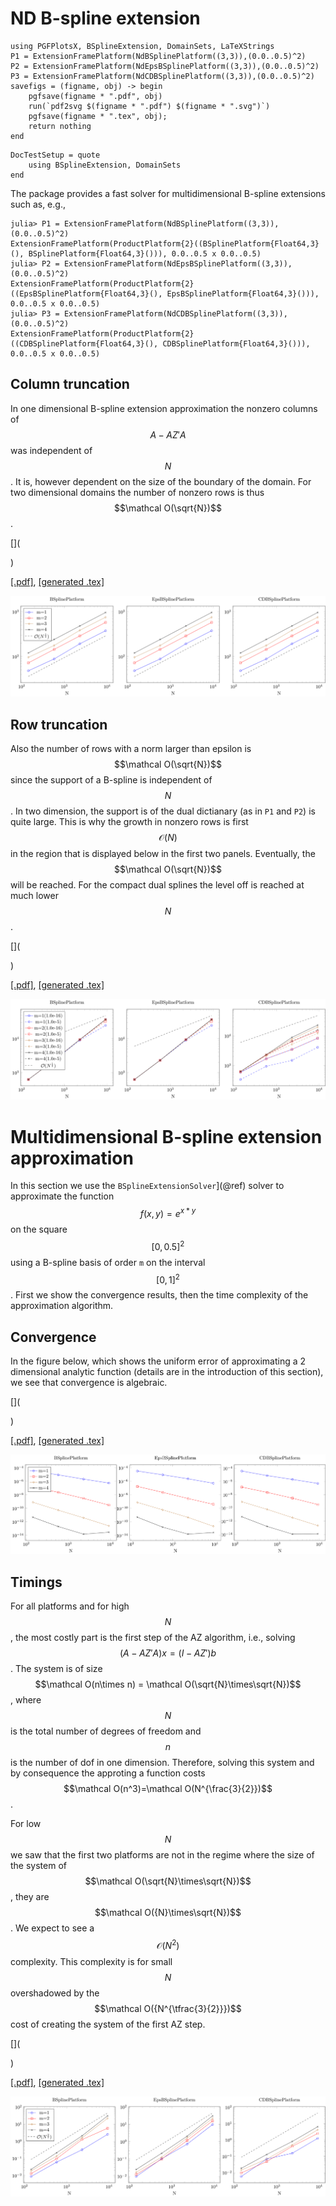 # ND B-spline extension
```@setup ndframe
using PGFPlotsX, BSplineExtension, DomainSets, LaTeXStrings
P1 = ExtensionFramePlatform(NdBSplinePlatform((3,3)),(0.0..0.5)^2)
P2 = ExtensionFramePlatform(NdEpsBSplinePlatform((3,3)),(0.0..0.5)^2)
P3 = ExtensionFramePlatform(NdCDBSplinePlatform((3,3)),(0.0..0.5)^2)
savefigs = (figname, obj) -> begin
    pgfsave(figname * ".pdf", obj)
    run(`pdf2svg $(figname * ".pdf") $(figname * ".svg")`)
    pgfsave(figname * ".tex", obj);
    return nothing
end
```

```@meta
DocTestSetup = quote
    using BSplineExtension, DomainSets  
end
```

The package provides a fast solver for multidimensional B-spline extensions such as, e.g.,
```jldoctest Ndframe
julia> P1 = ExtensionFramePlatform(NdBSplinePlatform((3,3)),(0.0..0.5)^2)
ExtensionFramePlatform(ProductPlatform{2}((BSplinePlatform{Float64,3}(), BSplinePlatform{Float64,3}())), 0.0..0.5 x 0.0..0.5)
julia> P2 = ExtensionFramePlatform(NdEpsBSplinePlatform((3,3)),(0.0..0.5)^2)
ExtensionFramePlatform(ProductPlatform{2}((EpsBSplinePlatform{Float64,3}(), EpsBSplinePlatform{Float64,3}())), 0.0..0.5 x 0.0..0.5)
julia> P3 = ExtensionFramePlatform(NdCDBSplinePlatform((3,3)),(0.0..0.5)^2)
ExtensionFramePlatform(ProductPlatform{2}((CDBSplinePlatform{Float64,3}(), CDBSplinePlatform{Float64,3}())), 0.0..0.5 x 0.0..0.5)
```

## Column truncation
In one dimensional B-spline extension approximation the nonzero columns of $$A-AZ'A$$
was independent of $$N$$. It is, however dependent on the size of the boundary of the domain. For two dimensional domains the number of nonzero rows is thus $$\mathcal O(\sqrt{N})$$.

[](
<!-- @example Ndframe
Ns = 6*[1<<k for k in 1:1:4]
ds = 1:4 # hide
PLATFORMs = (NdBSplinePlatform, NdEpsBSplinePlatform, NdCDBSplinePlatform) # hide
crop_tols = 10.0.^(-16.:11.:-5.) # hide
colsizes = Array{Int}(undef, length(PLATFORMs), length(ds), length(Ns), length(crop_tols)) # hide
rowsizes = similar(colsizes) # hide
length(rowsizes)
for (i,PLATFORM) in enumerate(PLATFORMs), (j,d) in enumerate(ds), (k,N) in enumerate(Ns), (l,crop_tol) in enumerate(crop_tols) # hide
    @show d, N
    P = ExtensionFramePlatform(PLATFORM((d,d)), (0.0..0.5)^2); # hide
    M = firstAZstepoperator(P,(N,N);L=(4N,4N)); # hide
    colsizes[i,j,k,l], rowsizes[i,j,k,l]  = truncated_size(BSplineExtensionSolver(M; crop_tol=crop_tol,lazy=true)) # hide
end # hide
A = [];for (i,PLATFORM) in enumerate(PLATFORMs) # hide
    push!(A,@pgf {xmode="log",ymode="log",legend_pos="north west",xlabel="N",title=["BSplinePlatform","EpsBSplinePlatform","CDBSplinePlatform"][i]}) # hide
    for (j,d) in enumerate(ds) # hide
        push!(A, @pgf PlotInc({color=["blue", "red", "brown", "black"][j],mark=["o", "square", "diamond", "x"][j],mark_options="solid"}, Table(Ns.^2, rowsizes[i,j,:,1]))) # hide
        i==1 && push!(A, @pgf LegendEntry("m=$d")) # hide
    end # hide
    push!(A,  @pgf Plot({dashed,color="black"}, Table(Ns.^2, 3Ns))) # hide
    i==1 && push!(A, @pgf LegendEntry(L"\mathcal O(N^{\frac{1}{2}})")) # hide
end # hide
P = @pgf PGFPlotsX.GroupPlot({ymin=0,group_style={group_size="3 by 1",},}, # hide
    A...) # hide
savefigs("2dtruncated_size_1",P)# hide -->
)

[\[.pdf\]](figs/2dtruncated_size_1.pdf), [\[generated .tex\]](figs/2dtruncated_size_1.tex)

![](figs/2dtruncated_size_1.svg)

## Row truncation
Also the number of rows with a norm larger than epsilon is $$\mathcal O(\sqrt{N})$$ since the support of a B-spline is independent of $$N$$. In two dimension, the support is of the dual dictianary (as in `P1` and `P2`) is quite large. This is why the growth in nonzero rows is first $$\mathcal O(N)$$ in the region that is displayed below in the first two panels. Eventually, the  $$\mathcal O(\sqrt{N})$$ will be reached. For the compact dual splines the level off is reached at much lower $$N$$.

[](
 <!-- @example Ndframe
A = [];for (i,PLATFORM) in enumerate(PLATFORMs) # hide
    push!(A,@pgf {xlabel="N",xmode="log",ymode="log",legend_pos="north west",title=["BSplinePlatform","EpsBSplinePlatform","CDBSplinePlatform"][i]}) # hide
    for (j,d) in enumerate(ds) # hide
        opts = @pgf {color=["blue", "red", "brown", "black"][j],mark=["o", "square", "diamond", "x"][j],mark_options="solid"} # hide
        for (l,crop_tol) in enumerate(crop_tols) # hide
            push!(A, @pgf Plot({opts..., (@pgf {solid}, {dashed})[l]...}, Table(Ns.^2, colsizes[i,j,:,l]))) # hide
            i==1 && push!(A, @pgf LegendEntry("m=$d($(crop_tol))")) # hide
        end # hide
    end # hide
    push!(A,  @pgf Plot({dashed,color="black"}, Table(Ns.^2, 500Ns))) # hide
    i==1 && push!(A, @pgf LegendEntry(L"\mathcal O(N^{\frac{1}{2}})")) # hide
end # hide
P = @pgf PGFPlotsX.GroupPlot({ymin=0,group_style={group_size="3 by 1",},}, # hide
    A...) # hide
savefigs("2dtruncated_size_2",P) #hide -->
)


[\[.pdf\]](figs/2dtruncated_size_2.pdf), [\[generated .tex\]](figs/2dtruncated_size_2.tex)

![](figs/2dtruncated_size_2.svg)

# Multidimensional B-spline extension approximation
In this section we use the `BSplineExtensionSolver`](@ref) solver to approximate
the function $$f(x,y)=e^{x*y}$$ on the square $$[0,0.5]^2$$ using a B-spline basis of order
`m` on the interval $$[0,1]^2$$. First we show the convergence results, then the time complexity
of the approximation algorithm.
## Convergence
In the figure below, which shows the uniform error of approximating a 2 dimensional analytic function (details are in the introduction of this section),
 we see that convergence is algebraic.

[](
<!-- @example Ndframe
Ns1 = 6*[1<<k for k in 1:1:4]
Ns2 = 6*[1<<k for k in 1:1:4]
ds = 1:4 # hide
errors = Array{Float64}(undef, length(PLATFORMs), length(ds), length(Ns1)) # hide
timings = Array{Float64}(undef, length(PLATFORMs), length(ds), length(Ns2)) # hide
for (i,PLATFORM) in enumerate(PLATFORMs), (j,d) in enumerate(ds), (k,N) in enumerate(Ns1) #hide
    P = ExtensionFramePlatform(PLATFORM((d,d)), (0.0..0.5)^2) #hide
    F,_ = @timed Fun(f, P, (N,N);L=(4N,4N), REG=BSplineExtension.BSplineExtensionSolver, crop=true, crop_tol=1e-10) #hide
    errors[i,j,k] = abserror(f, F) #hide
end #hide
for (i,PLATFORM) in enumerate(PLATFORMs), (j,d) in enumerate(ds), (k,N) in enumerate(Ns2) #hide
    P = ExtensionFramePlatform(PLATFORM((d,d)), (0.0..0.5)^2) #hide
    _,timings[i,j,k],_ = @timed Fun(f, P, (N,N);L=(4N,4N), REG=BSplineExtension.BSplineExtensionSolver, crop=true, crop_tol=1e-10) #hide
end # hide
A = [];for (i,PLATFORM) in enumerate(PLATFORMs) # hide
    push!(A,@pgf {xmode="log",ymode="log",xlabel="N",legend_pos="north west",title=["BSplinePlatform","EpsBSplinePlatform","CDBSplinePlatform"][i]}) # hide
    for (j,d) in enumerate(ds) # hide
        opts = @pgf {color=["blue", "red", "brown", "black"][j],mark=["o", "square", "diamond", "x"][j],mark_options="solid"} # hide
        push!(A, @pgf Plot(opts, Table(Ns1.^2, errors[i,j,:]))) # hide
        i==1 && push!(A, @pgf LegendEntry("m=$d")) # hide
    end # hide
end # hide
P = @pgf PGFPlotsX.GroupPlot({ymin=0,group_style={group_size="3 by 1",},}, # hide
    A...) # hide
savefigs("2derrors",P) # hide  -->
)


[\[.pdf\]](figs/2derrors.pdf), [\[generated .tex\]](figs/2derrors.tex)

![](figs/2derrors.svg)

## Timings
For all platforms and for high $$N$$, the most costly part is the first step of the AZ algorithm, i.e., solving $$(A-AZ'A)x=(I-AZ')b$$.
The system is of size $$\mathcal O(n\times n) = \mathcal O(\sqrt{N}\times\sqrt{N})$$, where $$N$$ is the total number of
degrees of freedom and $$n$$ is the number of dof in one dimension. Therefore, solving this system and by consequence the approting a function costs
$$\mathcal O(n^3)=\mathcal O(N^{\frac{3}{2}})$$.

For low $$N$$ we saw that the first two platforms are not in the regime where the size of the system of $$\mathcal O(\sqrt{N}\times\sqrt{N})$$, they are $$\mathcal O({N}\times\sqrt{N})$$. We expect to see a $$\mathcal O(N^{2})$$ complexity. This complexity
is for small $$N$$ overshadowed by the $$\mathcal O({N^{\tfrac{3}{2}}})$$ cost of creating the system of
the first AZ step.

[](
<!-- example Ndframe
A = [];for (i,PLATFORM) in enumerate(PLATFORMs) # hide
    push!(A,@pgf {xmode="log",ymode="log",xlabel="N",legend_pos="north west",title=["BSplinePlatform","EpsBSplinePlatform","CDBSplinePlatform"][i]}) # hide
    for (j,d) in enumerate(ds) # hide
        opts = @pgf {color=["blue", "red", "brown", "black"][j],mark=["o", "square", "diamond", "x"][j],mark_options="solid"} # hide
        push!(A, @pgf Plot(opts, Table(Ns2.^2, timings[i,j,:]))) # hide
        i==1 && push!(A, @pgf LegendEntry("m=$d")) # hide
    end # hide
    push!(A, @pgf Plot({color="black",dashed},Table(Ns2.^2,5e-5Ns2.^2(1.5)))) # hide
    i==1 && push!(A, LegendEntry(L"\mathcal O(N^\frac{3}{2})")) # hide
end # hide
P = @pgf PGFPlotsX.GroupPlot({ymin=0,group_style={group_size="3 by 1",},}, # hide
    A...) # hide
savefigs("2dtimings",P) # hide -->
)

[\[.pdf\]](figs/2dtimings.pdf), [\[generated .tex\]](figs/2dtimings.tex)

![](figs/2dtimings.svg)
